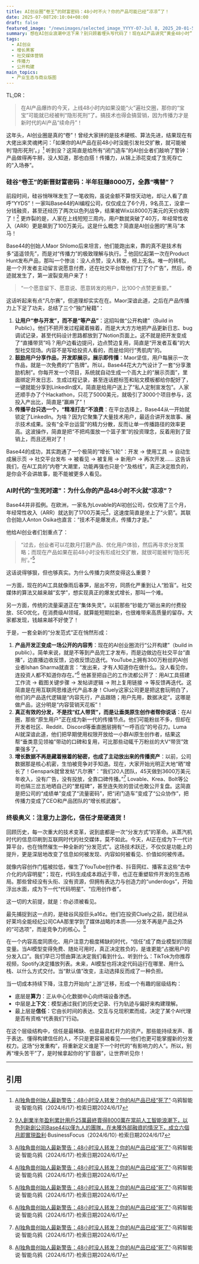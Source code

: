 ```yaml
---
title: AI创业圈“卷王”的财富密码：48小时不火？你的产品可能已经“凉凉”了！
date: 2025-07-08T20:10:04+08:00
draft: false
featured_image: "/newsimages/selected_image_YYYY-07-Jul 8, 2025_20-01-50-256.jpg"
summary: 想在AI创业浪潮中活下来？别只顾着埋头写代码了！现在AI产品讲究“黄金48小时”，如果上线后没能迅速在社交网络上“刷屏”，很可能就提前“凉凉”了。这篇文章将揭秘AI时代的财富新密码：为什么传播力比技术本身更关键，以及那些成功“出圈”的AI公司都用了哪些“神操作”来让产品自带“流量体质”！
tags: 
  - AI创业
  - 增长黑客
  - 社交媒体营销
  - 传播力
  - 公开构建
main_topics: 
  - 产业生态与商业版图
---
```


TL;DR：
>在AI产品爆炸的今天，上线48小时内如果没能“火”遍社交圈，那你的“宝宝”可能就已经被判“隐形死刑”了。搞技术也得会搞营销，因为传播力才是新时代的AI产品“续命丹”！

这年头，AI创业圈是真的“卷”！曾经大家拼的是技术硬核、算法先进，结果现在有大佬出来灵魂拷问：「如果你的AI产品在前48小时没能引发社交扩散，就可能被判‘隐形死刑’。」[^1] 听到没？这简直是给所有“闭门造车”的AI创业者们敲响了警钟：产品做得再牛掰，没人知道，那也白搭！传播力，从锦上添花变成了生死存亡的“入场券”。

### 硅谷“卷王”的新晋财富密码：半年狂赚8000万，全靠“嘴替”？

前段时间，硅谷悄咪咪发生了一笔收购，虽说金额不算惊天动地，却让人看了直呼“YYDS”！一家叫Base44的AI编程公司，仅仅成立了6个月，9名员工，没拿一分钱融资，甚至还经历了两次以色列战争，结果被Wix以8000万美元的天价收购了！[^2] 更炸裂的是，人家在上线短短三周内，用户数就突破了40万，年经常性收入（ARR）更是飙到了100万美元。这是什么概念？简直是AI创业圈的“黑马”本马！

Base44的创始人Maor Shlomo后来坦言，他们能跑出来，靠的真不是技术有多“遥遥领先”，而是对“传播力”的极致理解与执行。[^1] 他回忆起第一次在Product Hunt发布产品，那叫一个惨淡：没人点赞，没人转发，榜上无名。唯一的转机，是一个开发者主动留言说愿意付费，还在社交平台帮他们“打了个广告”，然后，奇迹就发生了，第一波裂变用户来了！

> “一个愿意留下、愿意说、愿意转发的用户，比100个点赞更重要。”

这话听起来有点“凡尔赛”，但道理却实实在在。Maor深谙此道，之后在产品传播力上下足了功夫，总结了三个“独门秘籍”：

1.  **让用户“参与开发”，而不是“等产品”**：这招叫做“公开构建”（Build in Public）。他们不把开发过程藏着掖着，而是大大方方地把产品更新日志、bug调试记录，甚至代码设计思路都放到了Notion页面上。这不就是把开发变成了“直播带货”吗？用户边看边提问，边点赞边复用，简直是“开发者互看”的大型社交现场。内容不是写给投资人看的，而是给同行“秀肌肉”的。
2.  **鼓励用户分享作品，开发即展示，展示即传播**：Maor坚信，用户每展示一次作品，就是一次免费的“广告牌”。所以，Base44花大力气设计了一套“分享激励机制”。你每开发一个项目，系统就自动生成一个高大上的“展示页面”，里面绑定开发日志、生成过程记录，甚至连话题标签和贴文模板都给你配好了，一键就能分享到LinkedIn或X，简直是给用户送上了“私人定制宣发包”。人家还顺手办了个Hackathon，只花了5000美元，就吸引了3000个项目参与，这投入产出比，简直是“赢麻了”！
3.  **传播平台只选一个，“精准打击”不浪费**：在平台选择上，Base44从一开始就锁定了LinkedIn。为啥？因为它聚集了大量技术用户，最适合讲开发故事、展示技术成果。没有“全平台运营”的精力分散，反而让单一传播路径的效率更高。这波操作，简直是把“不把鸡蛋放一个篮子里”的投资理念，反着用到了营销上，而且还用对了！

Base44的成功，其实跑通了一个极简的“增长飞轮”：开发 → 使用工具 → 自动生成展示页 → 社交平台发布 → 被看见 → 被复用 → 新用户 → 再次开发…… 这告诉我们，在AI工具的“内卷”大潮里，功能再强也只是个“及格线”，真正决定胜负的，是你会不会讲故事，能不能被更多人看见。

### AI时代的“生死时速”：为什么你的产品48小时不火就“凉凉”？

Base44并非孤例。在欧洲，一家名为Lovable的AI初创公司，仅仅用了三个月，年经常性收入（ARR）就达到了1700万美元[^1]，这速度简直是坐上了“火箭”。其联合创始人Anton Osika也直言：“技术不是爆发点，传播力才是。”

他给AI创业者们划重点了：

> “过去，创业者可以花数月打磨产品、优化用户体验，然后再寻求分发策略；而现在产品如果在前48小时没有形成社交扩散，就很可能被判‘隐形死刑’。”[^1]

这话说得够狠，但也够真实。为什么传播力突然变得这么重要？

一方面，现在的AI工具就像雨后春笋，层出不穷，同质化严重到让人“脸盲”。社交媒体的算法又越来越“玄学”，想实现真正的爆发式增长，那叫一个难。

另一方面，传统的流量渠道正在“集体失灵”。以前那些“钞能力”砸出来的付费投放、SEO优化，在消费级AI领域，就算能短期拉新，也很难带来高质量的留存。大家都发现，钱越来越不好使了！

于是，一套全新的“分发范式”正在悄然形成：

1.  **产品开发正变成一场公开的内容秀**：现在的AI创业圈流行“公开构建”（build in public）。简单来说，就是不等到产品完工才发布，而是边做边在社交平台“直播”，边直播边收反馈，边收反馈边迭代。YouTube上拥有300万粉丝的AI创业者Ishan Sharma就直言：“发出来，才有人知道你在做什么。没人看见你，连投资人都不知道你存在。”[^1] 他甚至把自己的工作流都公开了：用AI工具搭建工作流 → 截图关键步骤 → 发帖讲逻辑 → 附上复用链接 → 等反馈再迭代。这简直是在用互联网思维迭代产品本身！Cluely这家公司更是把这套玩明白了，他们的产品迭代逻辑是“内容先行，产品跟随；用户先用，数据决定”。这哪是做产品，这分明是“内容营销天花板”！
2.  **真正有效的分发，不是找“红人带货”，而是让垂类原生创作者帮你说话**：在AI圈，那些“原生用户”正在成为新一代的传播节点。他们可能粉丝不多，但却在开发者社区、Reddit、Discord等垂直圈层拥有“一呼百应”的号召力。Luma AI就深谙此道，他们把早期使用权限开放给一小群AI原生创作者，结果这帮“垂类意见领袖”带动的口碑和复用，可比那些动辄千万粉丝的大V“带货”效果强多了。
3.  **增长数据不再是藏着掖着的秘密，也成了主动放出来的传播资产**：以前，公司数据那是核心机密，生怕被竞争对手知道。现在，大家开始光明正大地“晒”增长了！Genspark就曾发帖“凡尔赛”：“我们20人团队，45天做到3600万美元年收入，没有广告，没有投放，全靠口碑传播。”[^1] Lovable、Krea、Bolt等公司也隔三岔五地晒自己的“里程碑”，甚至连失败的尝试也敢公开复盘。这简直是把公司的“成绩单”变成了“流量密码”，把“闭门造车”变成了“公众协作”，把传播力变成了CEO和产品团队的“增长核武器”。

### 终极奥义：注意力上游化，信任才是硬通货！

回顾历史，每一次重大的技术变革，说到底都是一次“分发方式”的革命。从蒸汽机时代的信息印刷到互联网时代的社交媒体，莫不如此。今天，AI正在成为下一代计算平台，也在悄然催生一种全新的“分发范式”。这场技术跃迁，不仅仅是功能上的提升，更是深层地改变了信息如何被发现、内容如何被看见、价值如何被传递。

就像内容创作门槛被拉低，催生了YouTube创作者、抖音网红、播客主这些“去中介化的内容明星”；现在，代码生成成本趋近于零，也正在重塑软件开发的生态格局。那些曾经没有头衔、没有资源，但拥有表达力与创造力的“underdogs”，开始浮出水面，成为下一代“代码明星”、“应用创作者”。

这一切的大前提，就是：你必须被看见。

最先捕捉到这一点的，是硅谷风投巨头a16z。他们在投资Cluely之前，就已经从好莱坞全能经纪公司CAA那里学到了媒体战略的本质——分发不再是产品之外的“可选项”，而是竞争力的核心。[^1]

在一个内容高度同质化、用户注意力极度稀缺的时代，“信任”成了商业模型的顶层变量。当AI模型变得免费、随处可用时，真正决定胜负的，是谁更能“占据用户的分发入口”。我们早已习惯由算法决定我们看到什么、听到什么：TikTok为你推荐视频，Spotify决定播放列表。未来，AI模型也将决定代码运行在哪里、用什么栈、以什么方式交付。当“默认值”改变，主动选择反而成了一种负担。

当一切成本持续下降，注意力开始向“上游”迁移，形成一个有趣的层级结构：
*   底层是**算力**：正从中心化数据中心向终端设备渗透。
*   中层是**上下文**：模型通过我们的历史记录、行为轨迹与偏好来构建理解。
*   最上层是**信任**：它由长时间的表达、交互与兑现积累而成，决定了某个AI代理是否有资格“代表我们”行动。

在这个层级结构中，信任是最稀缺、也是最具杠杆力的资产。那些能持续发声、善于表达、懂得构建信任的人，不只是更容易被看见——他们也更可能掌握新的分发权力。这场“分发重构”，将重新定义谁是下一个时代的“有影响力的人”。所以，别再“埋头苦干”了，是时候拿起你的“扩音器”，让世界听见你！

---
## 引用
[^1]: [AI独角兽创始人最新警告：48小时没人转发？你的AI产品已经“死了”](https://mp.weixin.qq.com/s/klTYK3WwPENOMrGsDHxT_Q)·乌鸦智能说·智能乌鸦（2024/6/17）·检索日期2024/6/17
[^2]: [9人創業半年盈利累計用戶25萬最終賣得8000萬在當前人工智能浪潮下，以色列新創公司Base44以僅九人的團隊，在未獲外部融資的情況下，成立六個月即實現盈利](https://m.facebook.com/businessfocus.io/photos/9%E4%BA%BA%E5%89%B5%E6%A5%AD%E5%8D%8A%E5%B9%B4%E7%9B%88%E5%88%A9-%E7%B4%AF%E8%A8%88%E7%94%A8%E6%88%B625%E8%90%AC%E6%9C%80%E7%B5%82%E8%B3%A3%E5%BE%978000%E8%90%AC%E5%9C%A8%E7%95%B6%E5%89%8D%E4%BA%BA%E5%B7%A5%E6%99%BA%E8%83%BD%E6%B5%AA%E6%BD%AE%E4%B8%8B%E4%BB%A5%E8%89%B2%E5%88%97%E6%96%B0%E5%89%B5%E5%85%AC%E5%8F%B8base44%E4%BB%A5%E5%83%85%E4%B9%9D%E4%BA%BA%E7%9A%84%E5%9C%98%E9%9A%8A%E5%9C%A8%E6%9C%AA%E7%8D%B2%E5%A4%96%E9%83%A8%E8%9E%8D%E8%B3%87%E7%9A%84%E6%83%85%E6%B3%A1%E4%B8%8B%E6%88%90%E7%AB%8B%E5%85%AD%E5%80%8B%E6%9C%88%E5%8D%B3%E5%AF%A6%E7%8F%BE%E7%9B%88%E5%88%A9%E4%B8%A6%E6%9C%80%E7%B5%82/995118396163457/)·BusinessFocus（2024/6/10）·检索日期2024/6/17
